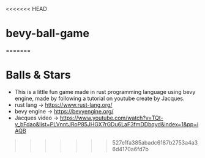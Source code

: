 <<<<<<< HEAD
# bevy-ball-game
=======
# Balls & Stars
- This is a little fun game made in rust programming language using bevy engine, made by following a tutorial on youtube create by Jacques.
- rust lang -> https://www.rust-lang.org/
- bevy engine -> https://bevyengine.org/
- Jacques video -> https://www.youtube.com/watch?v=TQt-v_bFdao&list=PLVnntJRoP85JHGX7rGDu6LaF3fmDDbqyd&index=1&pp=iAQB
>>>>>>> 527e1fa385abadc6187b2753a4a36d4170a6fd7b
